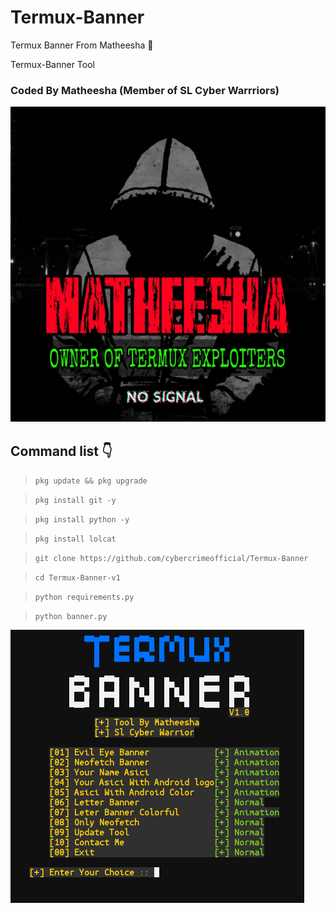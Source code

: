 # Termux-Banner
Termux Banner From Matheesha 🙂

Termux-Banner Tool

### Coded By Matheesha (Member of SL Cyber Warrriors)

<a href="https://github.com/cybercrimeofficial/Termux-Banner"><img src="PicsArt_11-10-06.51.09.jpg"></a>

## Command list 👇

>`pkg update && pkg upgrade`

>`pkg install git -y`

>`pkg install python -y`

>`pkg install lolcat`

>`git clone https://github.com/cybercrimeofficial/Termux-Banner`

>`cd Termux-Banner-v1`

>`python requirements.py`

>`python banner.py`

<img src="Screenshot_2021-09-19-11-54-53-1.png">

